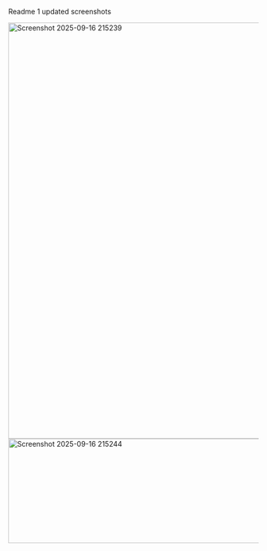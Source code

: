 Readme 1 updated screenshots


<img width="1404" height="836" alt="Screenshot 2025-09-16 215239" src="https://github.com/user-attachments/assets/92571d83-bd3b-43de-8259-60f6d4ffe789" />
<img width="634" height="210" alt="Screenshot 2025-09-16 215244" src="https://github.com/user-attachments/assets/1cba3ff7-e79a-4ae3-a92e-bdbb3d9d36a9" />
